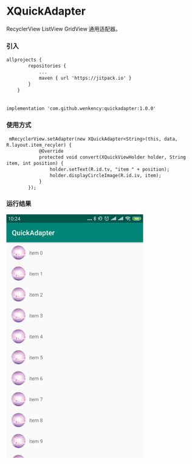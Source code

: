 # XQuickAdapter
RecyclerView ListView GridView 通用适配器。

### 引入

```
allprojects {
		repositories {
			...
			maven { url 'https://jitpack.io' }
		}
	}


implementation 'com.github.wenkency:quickadapter:1.0.0'

```

### 使用方式
```
 mRecyclerView.setAdapter(new XQuickAdapter<String>(this, data, R.layout.item_recyler) {
            @Override
            protected void convert(XQuickViewHolder holder, String item, int position) {
                holder.setText(R.id.tv, "item " + position);
                holder.displayCircleImage(R.id.iv, item);
            }
        });
```

### 运行结果

<img src="screenshot/image.jpg" width="360px"/>